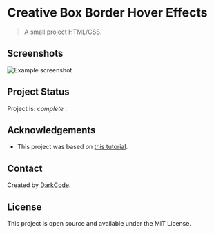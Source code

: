 # Creative Box Border Hover Effects 

> A small project HTML/CSS.


## Screenshots
![Example screenshot](https:...)


## Project Status
Project is:  _complete_ .


## Acknowledgements
- This project was based on [this tutorial](https://www.youtube.com/watch?v=AKa2cscqlsM&list=PL_t969ALyXzk-KkwLS80i40og_X8oaFXy&index=2).


## Contact
Created by [DarkCode](https://www.youtube.com/channel/UCD3KVjbb7aq2OiOffuungzw).


## License
This project is open source and available under the MIT License. 
